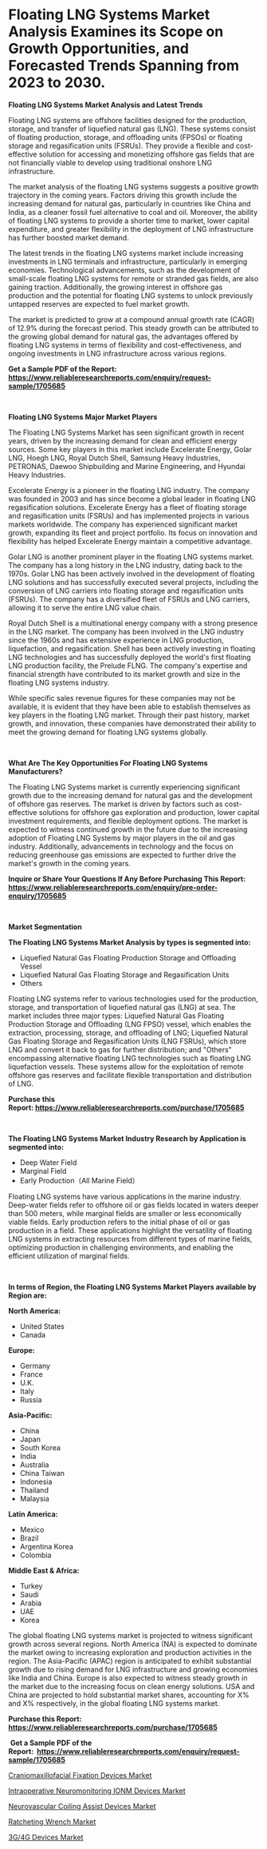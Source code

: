 <p><h1>Floating LNG Systems Market Analysis Examines its Scope on Growth Opportunities, and Forecasted Trends Spanning from 2023 to 2030.</h1></p><p><strong>Floating LNG Systems Market Analysis and Latest Trends</strong></p>
<p><p>Floating LNG systems are offshore facilities designed for the production, storage, and transfer of liquefied natural gas (LNG). These systems consist of floating production, storage, and offloading units (FPSOs) or floating storage and regasification units (FSRUs). They provide a flexible and cost-effective solution for accessing and monetizing offshore gas fields that are not financially viable to develop using traditional onshore LNG infrastructure.</p><p>The market analysis of the floating LNG systems suggests a positive growth trajectory in the coming years. Factors driving this growth include the increasing demand for natural gas, particularly in countries like China and India, as a cleaner fossil fuel alternative to coal and oil. Moreover, the ability of floating LNG systems to provide a shorter time to market, lower capital expenditure, and greater flexibility in the deployment of LNG infrastructure has further boosted market demand.</p><p>The latest trends in the floating LNG systems market include increasing investments in LNG terminals and infrastructure, particularly in emerging economies. Technological advancements, such as the development of small-scale floating LNG systems for remote or stranded gas fields, are also gaining traction. Additionally, the growing interest in offshore gas production and the potential for floating LNG systems to unlock previously untapped reserves are expected to fuel market growth.</p><p>The market is predicted to grow at a compound annual growth rate (CAGR) of 12.9% during the forecast period. This steady growth can be attributed to the growing global demand for natural gas, the advantages offered by floating LNG systems in terms of flexibility and cost-effectiveness, and ongoing investments in LNG infrastructure across various regions.</p></p>
<p><strong>Get a Sample PDF of the Report:&nbsp; <a href="https://www.reliableresearchreports.com/enquiry/request-sample/1705685">https://www.reliableresearchreports.com/enquiry/request-sample/1705685</a></strong></p>
<p>&nbsp;</p>
<p><strong>Floating LNG Systems Major Market Players</strong></p>
<p><p>The Floating LNG Systems Market has seen significant growth in recent years, driven by the increasing demand for clean and efficient energy sources. Some key players in this market include Excelerate Energy, Golar LNG, Hoegh LNG, Royal Dutch Shell, Samsung Heavy Industries, PETRONAS, Daewoo Shipbuilding and Marine Engineering, and Hyundai Heavy Industries.</p><p>Excelerate Energy is a pioneer in the floating LNG industry. The company was founded in 2003 and has since become a global leader in floating LNG regasification solutions. Excelerate Energy has a fleet of floating storage and regasification units (FSRUs) and has implemented projects in various markets worldwide. The company has experienced significant market growth, expanding its fleet and project portfolio. Its focus on innovation and flexibility has helped Excelerate Energy maintain a competitive advantage.</p><p>Golar LNG is another prominent player in the floating LNG systems market. The company has a long history in the LNG industry, dating back to the 1970s. Golar LNG has been actively involved in the development of floating LNG solutions and has successfully executed several projects, including the conversion of LNG carriers into floating storage and regasification units (FSRUs). The company has a diversified fleet of FSRUs and LNG carriers, allowing it to serve the entire LNG value chain.</p><p>Royal Dutch Shell is a multinational energy company with a strong presence in the LNG market. The company has been involved in the LNG industry since the 1960s and has extensive experience in LNG production, liquefaction, and regasification. Shell has been actively investing in floating LNG technologies and has successfully deployed the world's first floating LNG production facility, the Prelude FLNG. The company's expertise and financial strength have contributed to its market growth and size in the floating LNG systems industry.</p><p>While specific sales revenue figures for these companies may not be available, it is evident that they have been able to establish themselves as key players in the floating LNG market. Through their past history, market growth, and innovation, these companies have demonstrated their ability to meet the growing demand for floating LNG systems globally.</p></p>
<p>&nbsp;</p>
<p><strong>What Are The Key Opportunities For Floating LNG Systems Manufacturers?</strong></p>
<p><p>The Floating LNG Systems market is currently experiencing significant growth due to the increasing demand for natural gas and the development of offshore gas reserves. The market is driven by factors such as cost-effective solutions for offshore gas exploration and production, lower capital investment requirements, and flexible deployment options. The market is expected to witness continued growth in the future due to the increasing adoption of Floating LNG Systems by major players in the oil and gas industry. Additionally, advancements in technology and the focus on reducing greenhouse gas emissions are expected to further drive the market's growth in the coming years.</p></p>
<p><strong>Inquire or Share Your Questions If Any Before Purchasing This Report: <a href="https://www.reliableresearchreports.com/enquiry/pre-order-enquiry/1705685">https://www.reliableresearchreports.com/enquiry/pre-order-enquiry/1705685</a></strong></p>
<p>&nbsp;</p>
<p><strong>Market Segmentation</strong></p>
<p><strong>The Floating LNG Systems Market Analysis by types is segmented into:</strong></p>
<p><ul><li>Liquefied Natural Gas Floating Production Storage and Offloading Vessel</li><li>Liquefied Natural Gas Floating Storage and Regasification Units</li><li>Others</li></ul></p>
<p><p>Floating LNG systems refer to various technologies used for the production, storage, and transportation of liquefied natural gas (LNG) at sea. The market includes three major types: Liquefied Natural Gas Floating Production Storage and Offloading (LNG FPSO) vessel, which enables the extraction, processing, storage, and offloading of LNG; Liquefied Natural Gas Floating Storage and Regasification Units (LNG FSRUs), which store LNG and convert it back to gas for further distribution; and "Others" encompassing alternative floating LNG technologies such as floating LNG liquefaction vessels. These systems allow for the exploitation of remote offshore gas reserves and facilitate flexible transportation and distribution of LNG.</p></p>
<p><strong>Purchase this Report:&nbsp;<a href="https://www.reliableresearchreports.com/purchase/1705685">https://www.reliableresearchreports.com/purchase/1705685</a></strong></p>
<p>&nbsp;</p>
<p><strong>The Floating LNG Systems Market Industry Research by Application is segmented into:</strong></p>
<p><ul><li>Deep Water Field</li><li>Marginal Field</li><li>Early Production（All Marine Field）</li></ul></p>
<p><p>Floating LNG systems have various applications in the marine industry. Deep-water fields refer to offshore oil or gas fields located in waters deeper than 500 meters, while marginal fields are smaller or less economically viable fields. Early production refers to the initial phase of oil or gas production in a field. These applications highlight the versatility of floating LNG systems in extracting resources from different types of marine fields, optimizing production in challenging environments, and enabling the efficient utilization of marginal fields.</p></p>
<p>&nbsp;</p>
<p><strong>In terms of Region, the Floating LNG Systems Market Players available by Region are:</strong></p>
<p>
    <p> <strong> North America: </strong>
        <ul>
            <li>United States</li>
            <li>Canada</li>
        </ul>
        </p> 
    <p> <strong> Europe: </strong>
        <ul>
            <li>Germany</li>
            <li>France</li>
            <li>U.K.</li>
            <li>Italy</li>
            <li>Russia</li>
        </ul>
        </p> 
    <p> <strong> Asia-Pacific: </strong>
        <ul>
            <li>China</li>
            <li>Japan</li>
            <li>South Korea</li>
            <li>India</li>
            <li>Australia</li>
            <li>China Taiwan</li>
            <li>Indonesia</li>
            <li>Thailand</li>
            <li>Malaysia</li>
        </ul>
        </p> 
    <p> <strong> Latin America: </strong>
        <ul>
            <li>Mexico</li>
            <li>Brazil</li>
            <li>Argentina Korea</li>
            <li>Colombia</li>
        </ul>
        </p> 
    <p> <strong> Middle East & Africa: </strong>
        <ul>
            <li>Turkey</li>
            <li>Saudi</li>
            <li>Arabia</li>
            <li>UAE</li>
            <li>Korea</li>
        </ul>
    </p>
    </p>
<p><p>The global floating LNG systems market is projected to witness significant growth across several regions. North America (NA) is expected to dominate the market owing to increasing exploration and production activities in the region. The Asia-Pacific (APAC) region is anticipated to exhibit substantial growth due to rising demand for LNG infrastructure and growing economies like India and China. Europe is also expected to witness steady growth in the market due to the increasing focus on clean energy solutions. USA and China are projected to hold substantial market shares, accounting for X% and X% respectively, in the global floating LNG systems market.</p></p>
<p><strong>Purchase this Report: <a href="https://www.reliableresearchreports.com/purchase/1705685">https://www.reliableresearchreports.com/purchase/1705685</a></strong></p>
<p>&nbsp;<strong>Get a Sample PDF of the Report:&nbsp;&nbsp;<a href="https://www.reliableresearchreports.com/enquiry/request-sample/1705685">https://www.reliableresearchreports.com/enquiry/request-sample/1705685</a></strong></p>
<p><strong></strong></p>
<p><p><a href="https://www.linkedin.com/pulse/craniomaxillofacial-fixation-devices-market-insights-players-2qxke/">Craniomaxillofacial Fixation Devices Market</a></p><p><a href="https://www.linkedin.com/pulse/intraoperative-neuromonitoring-ionm-devices-market-challenges-igbbe/">Intraoperative Neuromonitoring IONM Devices Market</a></p><p><a href="https://www.linkedin.com/pulse/neurovascular-coiling-assist-devices-market-challenges-ewdhe/">Neurovascular Coiling Assist Devices Market</a></p><p><a href="https://medium.com/@roscoemayer1990/ratcheting-wrench-market-outlook-industry-overview-and-forecast-2023-to-2030-41a51083186f">Ratcheting Wrench Market</a></p><p><a href="https://medium.com/@lloydgrimes52/3g-4g-devices-market-size-cagr-trends-2024-2030-2e11ccbb7459">3G/4G Devices Market</a></p></p>